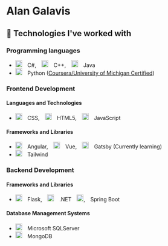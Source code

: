 # Alan Galavis

## 🔧 Technologies I've worked with
### Programming languages
- <img height="18" width="18" src="https://skillicons.dev/icons?i=cs" /> C#, <img height="18" width="18" src="https://skillicons.dev/icons?i=cpp" /> C++, <img height="18" width="18" src="https://skillicons.dev/icons?i=java" /> Java
- <img height="18" width="18" src="https://skillicons.dev/icons?i=python" /> Python ([Coursera/University of Michigan Certified](https://www.coursera.org/account/accomplishments/specialization/certificate/89GEQ6MFQ39Q))


### Frontend Development
#### Languages and Technologies
- <img height="18" width="18" src="https://skillicons.dev/icons?i=css" /> CSS, <img height="18" width="18" src="https://skillicons.dev/icons?i=html" /> HTML5, <img height="18" width="18" src="https://skillicons.dev/icons?i=js" /> JavaScript
#### Frameworks and Libraries
- <img height="18" width="18" src="https://skillicons.dev/icons?i=angular" /> Angular, <img height="18" width="18" src="https://skillicons.dev/icons?i=vue" /> Vue, <img height="18" width="18" src="https://skillicons.dev/icons?i=gatsby" /> Gatsby (Currently learning)
- <img height="18" width="18" src="https://skillicons.dev/icons?i=tailwind" /> Tailwind

### Backend Development 
#### Frameworks and Libraries
- <img height="18" width="18" src="https://skillicons.dev/icons?i=flask" /> Flask, <img height="18" width="18" src="https://skillicons.dev/icons?i=dotnet" /> .NET <img height="18" width="18" src="https://skillicons.dev/icons?i=spring" />, Spring Boot
#### Database Management Systems
- <img height="18" width="18" src="https://user-images.githubusercontent.com/4249331/52232852-e2c4f780-28bd-11e9-835d-1e3cf3e43888.png" /> Microsoft SQLServer
- <img height="18" width="18" src="https://skillicons.dev/icons?i=mongodb" /> MongoDB

<!--
**alanegd/alanegd** is a ✨ _special_ ✨ repository because its `README.md` (this file) appears on your GitHub profile.

Here are some ideas to get you started:

- 🔭 I’m currently working on ...
- 🌱 I’m currently learning ...
- 👯 I’m looking to collaborate on ...
- 🤔 I’m looking for help with ...
- 💬 Ask me about ...
- 📫 How to reach me: ...
- ⚡ Fun fact: ...
-->
